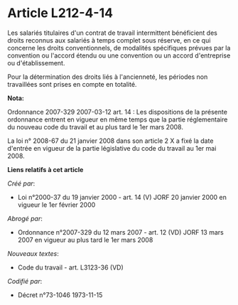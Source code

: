# Article L212-4-14

Les salariés titulaires d'un contrat de travail intermittent bénéficient des droits reconnus aux salariés à temps complet
sous réserve, en ce qui concerne les droits conventionnels, de modalités spécifiques prévues par la convention ou l'accord
étendu ou une convention ou un accord d'entreprise ou d'établissement.

Pour la détermination des droits liés à l'ancienneté, les périodes non travaillées sont prises en compte en totalité.

**Nota:**

Ordonnance 2007-329 2007-03-12 art. 14 : Les dispositions de la présente ordonnance entrent en vigueur en même temps que la
partie réglementaire du nouveau code du travail et au plus tard le 1er mars 2008.

La loi n° 2008-67 du 21 janvier 2008 dans son article 2 X a fixé la date d'entrée en vigueur de la partie législative du code
du travail au 1er mai 2008.

**Liens relatifs à cet article**

_Créé par_:

  - Loi n°2000-37 du 19 janvier 2000 - art. 14 (V) JORF 20 janvier 2000 en vigueur le 1er février 2000

_Abrogé par_:

  - Ordonnance n°2007-329 du 12 mars 2007 - art. 12 (VD) JORF 13 mars 2007 en vigueur au plus tard le 1er mars 2008

_Nouveaux textes_:

  - Code du travail - art. L3123-36 (VD)

_Codifié par_:

  - Décret n°73-1046 1973-11-15
